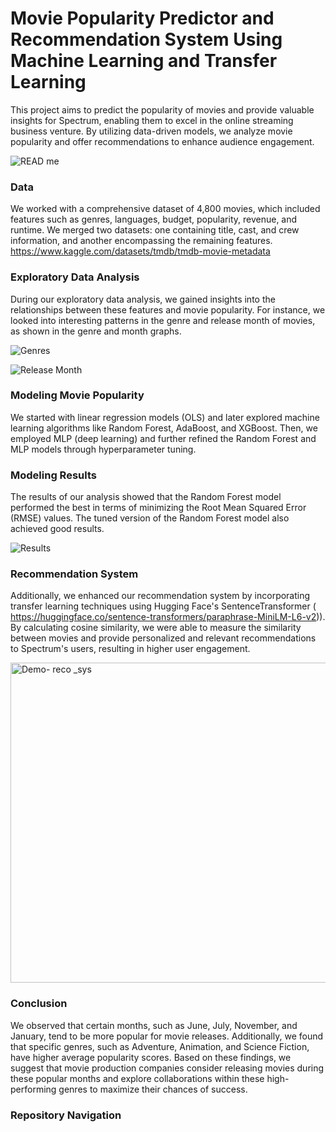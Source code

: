 # Movie Popularity Predictor and Recommendation System Using Machine Learning and Transfer Learning

This project aims to predict the popularity of movies and provide valuable insights for Spectrum, enabling them to excel in the online streaming business venture. By utilizing data-driven models, we analyze movie popularity and offer recommendations to enhance audience engagement.

![READ me](https://github.com/NataliaEde/Movie_Popularity_Predictor-Recommendation-System/assets/44559346/80f93248-4a3c-4186-939f-b57647a4a75b)

### Data

We worked with a comprehensive dataset of 4,800 movies, which included features such as genres, languages, budget, popularity, revenue, and runtime. We merged two datasets: one containing title, cast, and crew information, and another encompassing the remaining features.
https://www.kaggle.com/datasets/tmdb/tmdb-movie-metadata

### Exploratory Data Analysis

During our exploratory data analysis, we gained insights into the relationships between these features and movie popularity. For instance, we looked into  interesting patterns in the genre and release month of movies, as shown in the genre and month graphs.


![Genres](https://github.com/NataliaEde/Movie_Popularity_Predictor-Recommendation-System/assets/44559346/cb349067-b872-4b3a-90e8-388a9912797d)



![Release Month](https://github.com/NataliaEde/Movie_Popularity_Predictor-Recommendation-System/assets/44559346/33a9f8ca-f3f3-4c05-b802-74f3c7320cd9)



### Modeling Movie Popularity

We started with linear regression models (OLS) and later explored machine learning algorithms like Random Forest, AdaBoost, and XGBoost. Then, we employed MLP (deep learning) and further refined the Random Forest and MLP models through hyperparameter tuning.

### Modeling Results

The results of our analysis showed that the Random Forest model performed the best in terms of minimizing the Root Mean Squared Error (RMSE) values. The tuned version of the Random Forest model also achieved good results.

![Results](https://github.com/NataliaEde/Movie_Popularity_Predictor-Recommendation-System/assets/44559346/c06f5715-e88f-4a87-b0d2-9fa1c059c6fb)

### Recommendation System

Additionally, we enhanced our recommendation system by incorporating transfer learning techniques using Hugging Face's SentenceTransformer ( https://huggingface.co/sentence-transformers/paraphrase-MiniLM-L6-v2)). By calculating cosine similarity, we were able to measure the similarity between movies and provide personalized and relevant recommendations to Spectrum's users, resulting in higher user engagement.

<img width="512" alt="Demo- reco _sys" src="https://github.com/NataliaEde/Movie_Popularity_Predictor-Recommendation-System/assets/44559346/c94379a0-0be3-407a-bcdb-ca5da610564c">


### Conclusion

We observed that certain months, such as June, July, November, and January, tend to be more popular for movie releases. Additionally, we found that specific genres, such as Adventure, Animation, and Science Fiction, have higher average popularity scores. Based on these findings, we suggest that movie production companies consider releasing movies during these popular months and explore collaborations within these high-performing genres to maximize their chances of success.

### Repository Navigation


